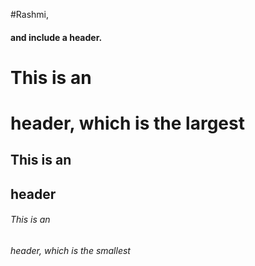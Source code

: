 #Rashmi, <h4> and include a header.
# This is an <h1> header, which is the largest
## This is an <h2> header
###### This is an <h6> header, which is the smallest
